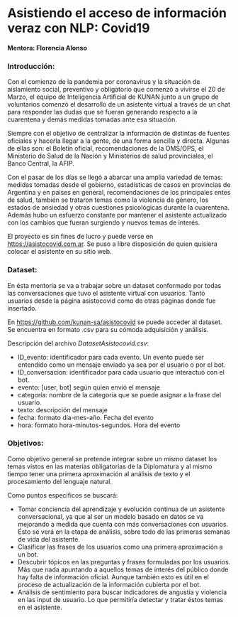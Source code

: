 # Asistiendo el acceso de información veraz con NLP: Covid19 

__Mentora: Florencia Alonso__

### Introducción:

Con el comienzo de la pandemia por coronavirus y la situación de aislamiento social, preventivo y obligatorio que comenzó a vivirse el 20 de Marzo, el equipo de Inteligencia Artificial de KUNAN junto a un grupo de voluntarios comenzó el desarrollo de un asistente virtual a través de un chat para responder las dudas que se fueran generando respecto a la cuarentena y demás medidas tomadas ante esa situación. 

Siempre con el objetivo de centralizar la información de distintas de fuentes oficiales y hacerla llegar a la gente, de una forma sencilla y directa. Algunas de ellas son: el Boletín oficial, recomendaciones de la OMS/OPS, el Ministerio de Salud de la Nación y Ministerios de salud provinciales, el Banco Central, la AFIP.

Con el pasar de los días se llegó a abarcar una amplia variedad de temas: medidas tomadas desde el gobierno, estadísticas de casos en provincias de Argentina y en países en general, recomendaciones de los principales entes de salud, también se trataron temas como la violencia de género, los estados de ansiedad y otras cuestiones psicológicas durante la cuarentena. Además hubo un esfuerzo constante por mantener el asistente actualizado con los cambios que fueran surgiendo y nuevos temas de interés.

El proyecto es sin fines de lucro y puede verse en https://asistocovid.com.ar. Se puso a libre disposición de quien quisiera colocar el asistente en su sitio web.

### Dataset:

En ésta mentoría se va a trabajar sobre un dataset conformado por todas las conversaciones que tuvo el asistente virtual con usuarios. Tanto usuarios desde la página asistocovid como de otras páginas donde fue insertado.

En https://github.com/kunan-sa/asistocovid se puede acceder al dataset. Se encuentra en formato .csv para su cómoda adquisición y análisis.

Descripción del archivo _DatasetAsistocovid.csv_:
- ID_evento: identificador para cada evento. Un evento puede ser entendido como un mensaje enviado ya sea por el usuario o por el bot.
- ID_conversacion: identificador para cada usuario que interactuó con el bot.
- evento: [user, bot] según quien envió el mensaje
- categoría: nombre de la categoría que se puede asignar a la frase del usuario.
- texto: descripción del mensaje
- fecha: formato día-mes-año. Fecha del evento
- hora: formato hora-minutos-segundos. Hora del evento

### Objetivos:

Como objetivo general se pretende integrar sobre un mismo dataset los temas vistos en las materias obligatorias de la Diplomatura y al mismo tiempo tener una primera aproximación al análisis de texto y el procesamiento del lenguaje natural.

Como puntos específicos se buscará:
- Tomar conciencia del aprendizaje y evolución continua de un asistente conversacional, ya que al ser un modelo basado en datos se va mejorando a medida que cuenta con más conversaciones con usuarios. Ésto se verá en la etapa de análisis, sobre todo de las primeras semanas de vida del asistente.
- Clasificar las frases de los usuarios como una primera aproximación a un bot.
- Descubrir tópicos en las preguntas y frases formuladas por los usuarios. Más que nada apuntando a aquellos temas de interés del público donde hay falta de información oficial. Aunque también esto es útil en el proceso de actualización de la información cubierta por el bot.
- Análisis de sentimiento para buscar indicadores de angustia y violencia en las input de usuario. Lo que permitiría detectar y tratar éstos temas en el asistente.

